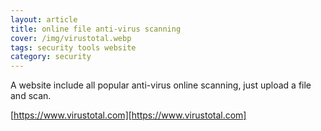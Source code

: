 ```yaml
---
layout: article
title: online file anti-virus scanning
cover: /img/virustotal.webp
tags: security tools website
category: security
---
```


A website include all popular anti-virus online scanning, just upload a file and scan.

[https://www.virustotal.com][https://www.virustotal.com]
